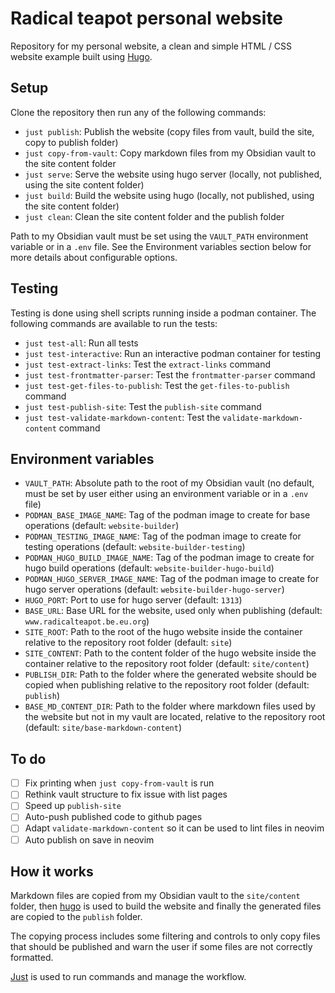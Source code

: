 # Radical teapot personal website

Repository for my personal website, a clean and simple HTML / CSS website example built using [Hugo](https://gohugo.io/).

## Setup

Clone the repository then run any of the following commands:

- `just publish`: Publish the website (copy files from vault, build the site, copy to publish folder)
- `just copy-from-vault`: Copy markdown files from my Obsidian vault to the site content folder
- `just serve`: Serve the website using hugo server (locally, not published, using the site content folder)
- `just build`: Build the website using hugo (locally, not published, using the site content folder)
- `just clean`: Clean the site content folder and the publish folder

Path to my Obsidian vault must be set using the `VAULT_PATH` environment variable or in a `.env` file.
See the Environment variables section below for more details about configurable options.

## Testing

Testing is done using shell scripts running inside a podman container.
The following commands are available to run the tests:

- `just test-all`: Run all tests
- `just test-interactive`: Run an interactive podman container for testing
- `just test-extract-links`: Test the `extract-links` command
- `just test-frontmatter-parser`: Test the `frontmatter-parser` command
- `just test-get-files-to-publish`: Test the `get-files-to-publish` command
- `just test-publish-site`: Test the `publish-site` command
- `just test-validate-markdown-content`: Test the `validate-markdown-content` command

## Environment variables

- `VAULT_PATH`: Absolute path to the root of my Obsidian vault (no default, must be set by user either using an environment variable or in a `.env` file)
- `PODMAN_BASE_IMAGE_NAME`: Tag of the podman image to create for base operations (default: `website-builder`)
- `PODMAN_TESTING_IMAGE_NAME`: Tag of the podman image to create for testing operations (default: `website-builder-testing`)
- `PODMAN_HUGO_BUILD_IMAGE_NAME`: Tag of the podman image to create for hugo build operations (default: `website-builder-hugo-build`)
- `PODMAN_HUGO_SERVER_IMAGE_NAME`: Tag of the podman image to create for hugo server operations (default: `website-builder-hugo-server`)
- `HUGO_PORT`: Port to use for hugo server (default: `1313`)
- `BASE_URL`: Base URL for the website, used only when publishing (default: `www.radicalteapot.be.eu.org`)
- `SITE_ROOT`: Path to the root of the hugo website inside the container relative to the repository root folder (default: `site`)
- `SITE_CONTENT`: Path to the content folder of the hugo website inside the container relative to the repository root folder (default: `site/content`)
- `PUBLISH_DIR`: Path to the folder where the generated website should be copied when publishing relative to the repository root folder (default: `publish`)
- `BASE_MD_CONTENT_DIR`: Path to the folder where markdown files used by the website but not in my vault are located, relative to the repository root (default: `site/base-markdown-content`)

## To do

- [ ] Fix printing when `just copy-from-vault` is run
- [ ] Rethink vault structure to fix issue with list pages
- [ ] Speed up `publish-site`
- [ ] Auto-push published code to github pages
- [ ] Adapt `validate-markdown-content` so it can be used to lint files in neovim
- [ ] Auto publish on save in neovim

## How it works

Markdown files are copied from my Obsidian vault to the `site/content` folder, then [hugo](https://gohugo.io/) is used
to build the website and finally the generated files are copied to the `publish` folder.

The copying process includes some filtering and controls to only copy files that should be published and warn the user
if some files are not correctly formatted.

[Just](https://github.com/casey/just) is used to run commands and manage the workflow.
